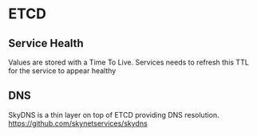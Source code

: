 # ETCD

## Service Health

Values are stored with a Time To Live.
Services needs to refresh this TTL for the service to appear healthy

## DNS

SkyDNS is a thin layer on top of ETCD providing DNS resolution.
https://github.com/skynetservices/skydns
